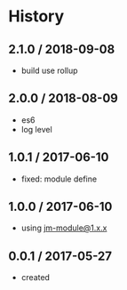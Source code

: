 # History

## 2.1.0 / 2018-09-08
- build use rollup

## 2.0.0 / 2018-08-09
- es6
- log level

## 1.0.1 / 2017-06-10
- fixed: module define

## 1.0.0 / 2017-06-10
- using jm-module@1.x.x

## 0.0.1 / 2017-05-27
- created
